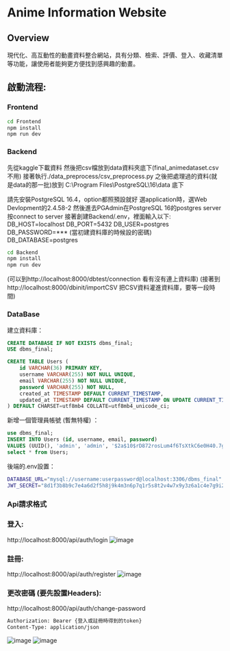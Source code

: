 # Anime Information Website

## Overview

現代化、高互動性的動畫資料整合網站，具有分類、檢索、評價、登入、收藏清單等功能，讓使用者能夠更方便找到感興趣的動畫。

## 啟動流程:
### Frontend
```bash
cd Frontend
npm install
npm run dev
```

### Backend

先從kaggle下載資料
然後把csv檔放到data資料夾底下(final_animedataset.csv不用)
接著執行./data_preprocess/csv_preprocess.py
之後把處理過的資料(就是data的那一批)放到 C:\\Program Files\\PostgreSQL\\16\\data 底下

請先安裝PostgreSQL 16.4，option都照預設就好
選application時，選Web Devlopment的2.4.58-2
然後進去PGAdmin在PostgreSQL 16的postgres server按connect to server
接著創建Backend/.env，裡面輸入以下:
DB_HOST=localhost
DB_PORT=5432
DB_USER=postgres
DB_PASSWORD=*** (當初建資料庫的時候設的密碼)
DB_DATABASE=postgres

```bash
cd Backend
npm install
npm run dev
```

(可以到http://localhost:8000/dbtest/connection 看有沒有連上資料庫)
(接著到http://localhost:8000/dbinit/importCSV 把CSV資料灌進資料庫，要等一段時間)

### DataBase
建立資料庫：
```sql
CREATE DATABASE IF NOT EXISTS dbms_final;
USE dbms_final;

CREATE TABLE Users (
    id VARCHAR(36) PRIMARY KEY,
    username VARCHAR(255) NOT NULL UNIQUE,
    email VARCHAR(255) NOT NULL UNIQUE,
    password VARCHAR(255) NOT NULL,
    created_at TIMESTAMP DEFAULT CURRENT_TIMESTAMP,
    updated_at TIMESTAMP DEFAULT CURRENT_TIMESTAMP ON UPDATE CURRENT_TIMESTAMP
) DEFAULT CHARSET=utf8mb4 COLLATE=utf8mb4_unicode_ci;
```

新增一個管理員帳號 (暫無特權) ：
```sql
use dbms_final;
INSERT INTO Users (id, username, email, password) 
VALUES (UUID(), 'admin', 'admin', '$2a$10$rD872rosLum4f6TsXtkC6e0H40.7g6YMlqfkKMlLNg6E0rXB3wPZK');
select * from Users;
```

後端的.env設置：
```bash
DATABASE_URL="mysql://username:userpassword@localhost:3306/dbms_final"
JWT_SECRET="8d1f3b8b9c7e4a6d2f5h8j9k4m3n6p7q1r5s8t2v4w7x9y3z6a1c4e7g9i2l5o8"
```

### Api請求格式
### 登入:
http://localhost:8000/api/auth/login
![image](https://github.com/user-attachments/assets/9f8dcd1c-deea-44d7-86f4-3f08c5e1e35e)
### 註冊:
http://localhost:8000/api/auth/register
![image](https://github.com/user-attachments/assets/1fc430e9-0a50-41b6-aa13-5a6fbbe66508)
### 更改密碼 (要先設置Headers):
http://localhost:8000/api/auth/change-password
```bash
Authorization: Bearer {登入或註冊時得到的token}
Content-Type: application/json
```
![image](https://github.com/user-attachments/assets/ba29f7a5-428d-45b1-ba13-a7d8264dec27)
![image](https://github.com/user-attachments/assets/dd703c03-7efc-4f15-9cdc-619be62ae6d7)



